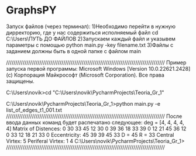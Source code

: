 # GraphsPY

Запуск файлов (через терминал):
1)Необходимо перейти в нужную дирректорию, где у нас содержиться исполняемый файл
cd C:\Users\ПУТЬ ДО ФАЙЛОВ
2)Запускаем каждый файл и указывем параметры с помощью 
python main.py -key filename.txt
3)Файлы с заданием должны быть в одной папке с файлом main

//////////////////////////////////////////////////////////////////////////////////////
Пример запуска первой программы:
Microsoft Windows [Version 10.0.22621.2428]
(c) Корпорация Майкрософт (Microsoft Corporation). Все права защищены.

C:\Users\novik>cd "C:\Users\novik\PycharmProjects\Teoria_Gr_1"

C:\Users\novik\PycharmProjects\Teoria_Gr_1>python main.py -e list_of_edges_t1_001.txt
//////////////////////////////////////////////////////////////////////////////////////
После ввода данных команд будет распечатано следующее:
deg =  [4, 4, 4, 4, 4]
Matrix of Distences:
  0  30  33  45  12
 30   0  39  36  18
 33  39   0  12  21
 45  36  12   0  33
 12  18  21  33   0
Eccentricity:
45 39 39 45 33
 D = 45
 R = 33
Central Virtex:
5
Periferal Virtex:
1 4
C:\Users\novik\PycharmProjects\Teoria_Gr_1>
//////////////////////////////////////////////////////////////////////////////////////
